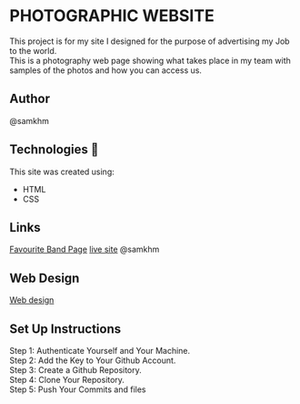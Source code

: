 # PHOTOGRAPHIC WEBSITE
This project is for my site I designed for the purpose of advertising my Job to the world.<br> This is a photography web page showing what takes place in my team with samples of the photos and how you can access us.
## Author
@samkhm
## Technologies :hammer:

This site was created using:

- HTML
- CSS

## Links
[Favourite Band Page](https://github.com/samkhm/Photography_project.git)
[live site](https://samkhm.github.io/Photography_project/)
@samkhm
## Web Design
[Web design](https://lh3.googleusercontent.com/pw/AIL4fc8B5aWEx6rrtH8JFVjMv0eXQA9SGe_QCCj76a2QY0w-ZyLQiRaagxt4ysiT_NX9O9UpzbFnqlvslBvNhaLc5O8MRdzFXlbg_oPADeJC1rCU0Y7xdrJmxaMM1kXsM18jLTY-6g0HH9NPL8i4csKAG-GoKWzo4GHaXOKLCOsLF9av-a9F9V1Fnb7m96I9WLpf424LtwtVim27t_dF2KvPsFWn2-Nz-5Dg73HWKs1KBAQxdNq-YK7flFS3Q-pk9hXut9x9aXZDtNp8gPzRIbQvMunqQUFKAHhqhrPl6abb_jxsk6vhLR7RAwLG6cK-LiLgAv1s52wb5symSRSsfzE8xjn0jf1ZolfREpH3qWAkYzpHkFsbqfo9iLsIyvUKbn4TLuJ4-AAA0iV5WjS3K36c2FnJaetAHrsABFDGiZQnYLiMci2Abx7yfm2xAAqwQxZpCM6SGg62c8uQ0WlHo-D5S91mkZf8TN9pz0zgvfMK_Fxb9GsvXoAnPaGouz5CT932mB7GDdHnLFs2YFEtRXSvugukDh-2ZRzDORUBWEUaWRk-3NvuYXucBeIuj5iRZsf8jRFyj9aUe1qrOtyCNHDe9Dtxa5MgrIIYGjCF8ocBxkOfGjlZCHgcScjQnxmOtZnc4bWdsALlioEqNguEo8ubBb-pZISW_jEU2ohyqfzrAAycIJMgLxqwCPEdcgDo4kJHj3m95dZlt3Ko7_hGlErpNqgY9hPsNZrM2yguxlzMkSkTVvf0hvKP0wIWIGoA8VxY33gPGgu3RXJ5SN0Lir8JlxcoJDxtqrmJfaCtLPOjpI7lG8I7X5sLcFrTaDF1BINepzX3cHgfFGy_yn1MCJc5rpVmz4ChqxlORPaYG0fVYO8ZY-oBC5mGrQV50SBYoFxzsjeAkZwoq8qwHw7T4XuJ-Pzp=w460-h651-s-no?authuser=0)
## Set Up Instructions
Step 1: Authenticate Yourself and Your Machine.<br>
Step 2: Add the Key to Your Github Account. <br>
Step 3: Create a Github Repository. <br>
Step 4: Clone Your Repository. <br>
Step 5: Push Your Commits and files

